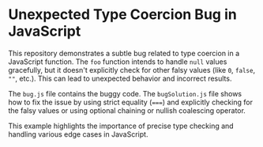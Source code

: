 # Unexpected Type Coercion Bug in JavaScript

This repository demonstrates a subtle bug related to type coercion in a JavaScript function.  The `foo` function intends to handle `null` values gracefully, but it doesn't explicitly check for other falsy values (like `0`, `false`, `""`, etc.).  This can lead to unexpected behavior and incorrect results.

The `bug.js` file contains the buggy code. The `bugSolution.js` file shows how to fix the issue by using strict equality (`===`) and explicitly checking for the falsy values or using optional chaining or nullish coalescing operator.

This example highlights the importance of precise type checking and handling various edge cases in JavaScript.